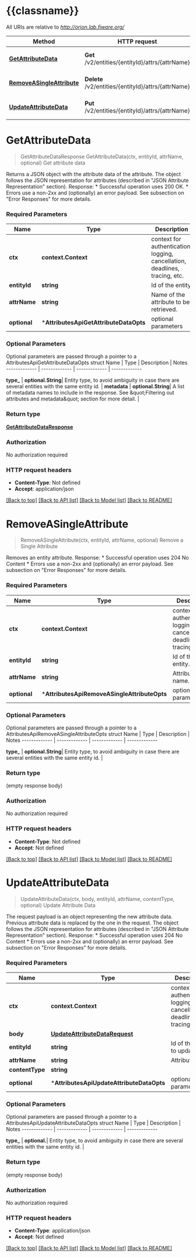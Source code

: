 # {{classname}}

All URIs are relative to *http://orion.lab.fiware.org/*

Method | HTTP request | Description
------------- | ------------- | -------------
[**GetAttributeData**](AttributesApi.md#GetAttributeData) | **Get** /v2/entities/{entityId}/attrs/{attrName} | Get attribute data
[**RemoveASingleAttribute**](AttributesApi.md#RemoveASingleAttribute) | **Delete** /v2/entities/{entityId}/attrs/{attrName} | Remove a Single Attribute
[**UpdateAttributeData**](AttributesApi.md#UpdateAttributeData) | **Put** /v2/entities/{entityId}/attrs/{attrName} | Update Attribute Data

# **GetAttributeData**
> GetAttributeDataResponse GetAttributeData(ctx, entityId, attrName, optional)
Get attribute data

Returns a JSON object with the attribute data of the attribute. The object follows the JSON representation for attributes (described in \"JSON Attribute Representation\" section). Response: * Successful operation uses 200 OK. * Errors use a non-2xx and (optionally) an error payload. See subsection on \"Error Responses\" for   more details.

### Required Parameters

Name | Type | Description  | Notes
------------- | ------------- | ------------- | -------------
 **ctx** | **context.Context** | context for authentication, logging, cancellation, deadlines, tracing, etc.
  **entityId** | **string**| Id of the entity | 
  **attrName** | **string**| Name of the attribute to be retrieved. | 
 **optional** | ***AttributesApiGetAttributeDataOpts** | optional parameters | nil if no parameters

### Optional Parameters
Optional parameters are passed through a pointer to a AttributesApiGetAttributeDataOpts struct
Name | Type | Description  | Notes
------------- | ------------- | ------------- | -------------


 **type_** | **optional.String**| Entity type, to avoid ambiguity in case there are several entities with the same entity id. | 
 **metadata** | **optional.String**| A list of metadata names to include in the response. See \&quot;Filtering out attributes and metadata\&quot; section for more detail. | 

### Return type

[**GetAttributeDataResponse**](GetAttributeDataResponse.md)

### Authorization

No authorization required

### HTTP request headers

 - **Content-Type**: Not defined
 - **Accept**: application/json

[[Back to top]](#) [[Back to API list]](../README.md#documentation-for-api-endpoints) [[Back to Model list]](../README.md#documentation-for-models) [[Back to README]](../README.md)

# **RemoveASingleAttribute**
> RemoveASingleAttribute(ctx, entityId, attrName, optional)
Remove a Single Attribute

Removes an entity attribute. Response: * Successful operation uses 204 No Content * Errors use a non-2xx and (optionally) an error payload. See subsection on \"Error Responses\" for   more details.

### Required Parameters

Name | Type | Description  | Notes
------------- | ------------- | ------------- | -------------
 **ctx** | **context.Context** | context for authentication, logging, cancellation, deadlines, tracing, etc.
  **entityId** | **string**| Id of the entity. | 
  **attrName** | **string**| Attribute name. | 
 **optional** | ***AttributesApiRemoveASingleAttributeOpts** | optional parameters | nil if no parameters

### Optional Parameters
Optional parameters are passed through a pointer to a AttributesApiRemoveASingleAttributeOpts struct
Name | Type | Description  | Notes
------------- | ------------- | ------------- | -------------


 **type_** | **optional.String**| Entity type, to avoid ambiguity in case there are several entities with the same entity id. | 

### Return type

 (empty response body)

### Authorization

No authorization required

### HTTP request headers

 - **Content-Type**: Not defined
 - **Accept**: Not defined

[[Back to top]](#) [[Back to API list]](../README.md#documentation-for-api-endpoints) [[Back to Model list]](../README.md#documentation-for-models) [[Back to README]](../README.md)

# **UpdateAttributeData**
> UpdateAttributeData(ctx, body, entityId, attrName, contentType, optional)
Update Attribute Data

The request payload is an object representing the new attribute data. Previous attribute data is replaced by the one in the request. The object follows the JSON representation for attributes (described in \"JSON Attribute Representation\" section). Response: * Successful operation uses 204 No Content * Errors use a non-2xx and (optionally) an error payload. See subsection on \"Error Responses\" for   more details.

### Required Parameters

Name | Type | Description  | Notes
------------- | ------------- | ------------- | -------------
 **ctx** | **context.Context** | context for authentication, logging, cancellation, deadlines, tracing, etc.
  **body** | [**UpdateAttributeDataRequest**](UpdateAttributeDataRequest.md)|  | 
  **entityId** | **string**| Id of the entity to update | 
  **attrName** | **string**| Attribute name | 
  **contentType** | **string**|  | 
 **optional** | ***AttributesApiUpdateAttributeDataOpts** | optional parameters | nil if no parameters

### Optional Parameters
Optional parameters are passed through a pointer to a AttributesApiUpdateAttributeDataOpts struct
Name | Type | Description  | Notes
------------- | ------------- | ------------- | -------------




 **type_** | **optional.**| Entity type, to avoid ambiguity in case there are several entities with the same entity id. | 

### Return type

 (empty response body)

### Authorization

No authorization required

### HTTP request headers

 - **Content-Type**: application/json
 - **Accept**: Not defined

[[Back to top]](#) [[Back to API list]](../README.md#documentation-for-api-endpoints) [[Back to Model list]](../README.md#documentation-for-models) [[Back to README]](../README.md)

